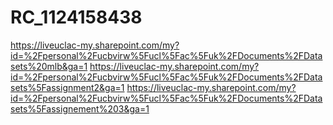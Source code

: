 # RC_1124158438
https://liveuclac-my.sharepoint.com/my?id=%2Fpersonal%2Fucbvirw%5Fucl%5Fac%5Fuk%2FDocuments%2FDatasets%20mlb&ga=1
https://liveuclac-my.sharepoint.com/my?id=%2Fpersonal%2Fucbvirw%5Fucl%5Fac%5Fuk%2FDocuments%2FDatasets%5Fassignment2&ga=1
https://liveuclac-my.sharepoint.com/my?id=%2Fpersonal%2Fucbvirw%5Fucl%5Fac%5Fuk%2FDocuments%2FDatasets%5Fassignement%203&ga=1
